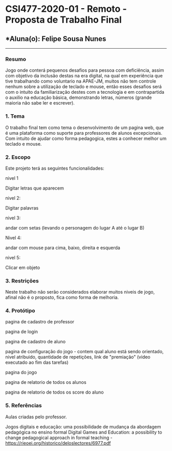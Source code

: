 # **CSI477-2020-01 - Remoto - Proposta de Trabalho Final**
## *Aluna(o): Felipe Sousa Nunes

--------------

<!-- Descrever um resumo sobre o trabalho. -->

### Resumo

  Jogo onde conterá pequenos desafios para pessoa com deficiência, assim com objetivo da inclusão destas na era digital, na qual em experiência que tive trabalhando como voluntario na APAE-JM, muitos não tem controle nenhum sobre a utilização de teclado e mouse, então esses desafios será com o intuito da familiarização destes com a tecnologia e em contrapartida o auxilio na educação básica, demonstrando letras, números (grande maioria não sabe ler e escrever).

<!-- Apresentar o tema. -->
### 1. Tema

  O trabalho final tem como tema o desenvolvimento de um pagina web, que é uma plataforma como suporte para professores de alunos excepcionais. Com intuito de ajudar como forma pedagogica, estes a conhecer melhor um teclado e mouse.

<!-- Descrever e limitar o escopo da aplicação. -->
### 2. Escopo

  Este projeto terá as seguintes funcionalidades:
    
nivel 1

Digitar letras que aparecem


nivel 2:

Digitar palavras


nivel 3:

andar com setas (levando o personagem do lugar A até o lugar B)

Nivel 4:

andar com mouse para cima, baixo, direita e esquerda

nivel 5:

Clicar em objeto


<!-- Apresentar restrições de funcionalidades e de escopo. -->
### 3. Restrições

  Neste trabalho não serão considerados elaborar muitos niveis de jogo, afinal não é o proposto, fica como forma de melhoria.

<!-- Construir alguns protótipos para a aplicação, disponibilizá-los no Github e descrever o que foi considerado. //-->
### 4. Protótipo

  pagina de cadastro de professor

  pagina de login

  pagina de cadastro de aluno

  pagina de configuração do jogo - contem qual aluno está sendo orientado, nivel atribuido, quantidade de repetições, link de "premiação" (video executado ao fim das tarefas)

  pagina do jogo

  pagina de relatorio de todos os alunos

  pagina de relatorio de todos os score do aluno

### 5. Referências

  Aulas criadas pelo professor.

  Jogos digitais e educação: uma possibilidade de mudança da abordagem pedagógica no ensino formal Digital Games and Education: a possibility to change pedagogical approach in formal teaching - https://rieoei.org/historico/deloslectores/6977.pdf
